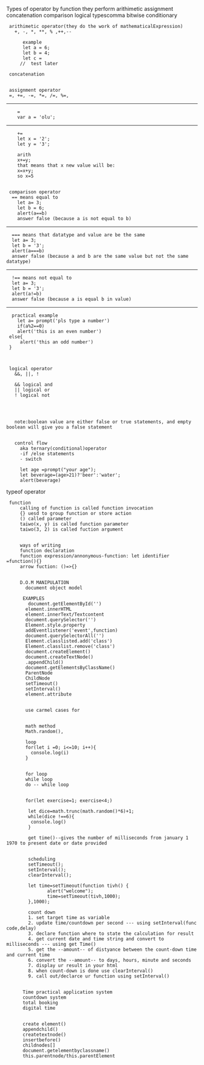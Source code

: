  Types of operator by function they perform
     arithimetic
     assignment
     concatenation
     comparison
     logical
     typescomma
     bitwise
     conditionary

     arithimetic operator(they do the work of mathematicalExpression)
       +, -, *, **, % ,++,--

          example
          let a = 6;
          let b = 4;
          let c = 
         //  test later

     concatenation


     assignment operator
     =, +=, -=, *=, /=, %=,
 _____________________________    

        =
        var a = 'olu';


 _____________________________
        +=
        let x = '2';
        let y = '3';

        arith
        x+=y;
        that means that x new value will be:
        x=x+y;
        so x=5


     comparison operator
      == means equal to
        let a= 3;
        let b = 6;
        alert(a==b)
        answer false (because a is not equal to b)
 _____________________________

      === means that datatype and value are be the same
      let a= 3;
      let b = '3';
      alert(a===b)
      answer false (because a and b are the same value but not the same datatype)

 _____________________________     

      !== means not equal to 
      let a= 3;
      let b = '3';
      alert(a!=b)
      answer false (because a is equal b in value)
 _____________________________     

      practical example
        let a= prompt('pls type a number')
        if(a%2==0)
        alert('this is an even number')
     else{
         alert('this an odd number')
     }



     logical operator
       &&, ||, !

       && logical and
       || logical or 
       ! logical not




       note:boolean value are either false or true statements, and empty boolean will give you a false statement  


       control flow
         aka ternary(conditional)operator
         -if /else statements
         - switch

         let age =prompt("your age");
         let beverage=(age>21)?'beer':'water';
         alert(beverage)




   typeof operator


     function
         calling of function is called function invocation
         {} uesd to group function or store action
         () called parameter 
         taiwo(x, y) is called function parameter
         taiwo(3, 2) is called fuction argument


         ways of writing 
         function declaration
         function expression/annonymous-function: let identifier =function(){}
         arrow fuction: ()=>{}  


         D.O.M MANIPULATION
           document object model

          EXAMPLES
            document.getElementById('')
           element.innerHTML
           element.innerText/Textcontent
           document.querySelector('')
           Element.style.property
           addEventlistener('event',function)
           document.querySelectorAll('')
           Element.classlisted.add('class')
           Element.classlist.remove('class')
           document.createElement()
           document.createTextNode()
           .appendChild()
           document.getElementsByClassName()
           ParentNode
           ChildNode
           setTimeout()
           setInterval()
           element.attribute


           use carmel cases for


           math method
           Math.random(),

           loop
           for(let i =0; i<=10; i++){
             console.log(i)
           }


           for loop
           while loop
           do -- while loop


           for(let exercise=1; exercise<4;)

            let dice=math.trunc(math.random()*6)+1;
            while(dice !==6){
             console.log()
            }

            get time()--gives the number of milliseconds from january 1 1970 to present date or date provided
            

            scheduling 
            setTimeout();
            setInterval();
            clearInterval();

            let time=setTimeout(function tivh() {
                   alert("welcome");
                   time=setTimeout(tivh,1000);
            },1000);

            count down
            1. set target time as variable
            2. update time/countdown per second --- using setInterval(func code,delay)
            3. declare function where to state the calculation for result
            4. get current date and time string and convert to milliseconds --- using get Time() 
            5. get the --amount-- of distyance between the count-down time and current time
            6. convert the --amount-- to days, hours, minute and seconds
            7. display ur result in your html 
            8. when count-down is done use clearInterval()
            9. call out/declarce ur function using setInterval()


          Time practical application system 
          countdown system 
          total booking
          digital time 


          create element()
          appendchild()
          createtextnode()
          insertbefore()
          childnodes[]
          document.getelementbyclassname()
          this.parentnode/this.parentElement
